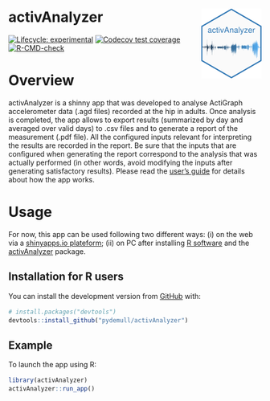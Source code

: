 
# activAnalyzer <img src="inst/app/www/favicon.png" align="right" height="138.5" />

<!-- badges: start -->

[![Lifecycle:
experimental](https://img.shields.io/badge/lifecycle-experimental-orange.svg)](https://lifecycle.r-lib.org/articles/stages.html#experimental)
[![Codecov test
coverage](https://codecov.io/gh/pydemull/activAnalyzer/branch/master/graph/badge.svg)](https://codecov.io/gh/pydemull/activAnalyzer?branch=master)
[![R-CMD-check](https://github.com/pydemull/activAnalyzer/workflows/R-CMD-check/badge.svg)](https://github.com/pydemull/activAnalyzer/actions)
<!-- badges: end -->

# Overview

activAnalyzer is a shinny app that was developed to analyse ActiGraph
accelerometer data (.agd files) recorded at the hip in adults. Once
analysis is completed, the app allows to export results (summarized by
day and averaged over valid days) to .csv files and to generate a report
of the measurement (.pdf file). All the configured inputs relevant for
interpreting the results are recorded in the report. Be sure that the
inputs that are configured when generating the report correspond to the
analysis that was actually performed (in other words, avoid modifying
the inputs after generating satisfactory results). Please read the
[user’s
guide](https://github.com/pydemull/activAnalyzer/blob/master/inst/guide/user_guide_en.pdf)
for details about how the app works.

# Usage

For now, this app can be used following two different ways: (i) on the
web via a [shinyapps.io
plateform](https://pydemull.shinyapps.io/activAnalyzer/); (ii) on PC
after installing [R software](https://cran.rstudio.com/) and the
[activAnalyzer](https://github.com/pydemull/activAnalyzer) package.

## Installation for R users

You can install the development version from
[GitHub](https://github.com/) with:

``` r
# install.packages("devtools")
devtools::install_github("pydemull/activAnalyzer")
```

## Example

To launch the app using R:

``` r
library(activAnalyzer)
activAnalyzer::run_app()
```
